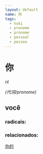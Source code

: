 ```yaml
--- 
layout: default
name: 你 
tags: 
  - hsk1
  - pronome
  - pronome
  - pessoal
  - pessoa
--- 
```

# 你 
nǐ  
 
*(代词/pronome)*  
## você 
### radicais: 
### relacionados: 
[你的](/zhengshidu/hsk1/你的)  

